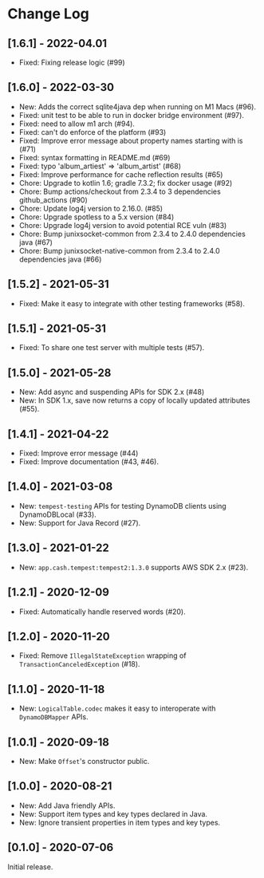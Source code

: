 # Change Log

## [1.6.1] - 2022-04.01

* Fixed: Fixing release logic (#99)

## [1.6.0] - 2022-03-30

* New: Adds the correct sqlite4java dep when running on M1 Macs (#96).
* Fixed: unit test to be able to run in docker bridge environment (#97).
* Fixed: need to allow m1 arch (#94).
* Fixed: can't do enforce of the platform (#93)
* Fixed: Improve error message about property names starting with is (#71)
* Fixed: syntax formatting in README.md (#69)
* Fixed: typo 'album_artiest' => 'album_artist' (#68)
* Fixed: Improve performance for cache reflection results (#65)
* Chore: Upgrade to kotlin 1.6; gradle 7.3.2; fix docker usage (#92)
* Chore: Bump actions/checkout from 2.3.4 to 3 dependencies github_actions (#90)
* Chore: Update log4j version to 2.16.0. (#85)
* Chore: Upgrade spotless to a 5.x version (#84)
* Chore: Upgrade log4j version to avoid potential RCE vuln (#83)
* Chore: Bump junixsocket-common from 2.3.4 to 2.4.0  dependencies java (#67)
* Chore: Bump junixsocket-native-common from 2.3.4 to 2.4.0  dependencies java (#66)

## [1.5.2] - 2021-05-31

* Fixed: Make it easy to integrate with other testing frameworks (#58).

## [1.5.1] - 2021-05-31

* Fixed: To share one test server with multiple tests (#57).

## [1.5.0] - 2021-05-28

* New: Add async and suspending APIs for SDK 2.x (#48)
* New: In SDK 1.x, save now returns a copy of locally updated attributes (#55).

## [1.4.1] - 2021-04-22

* Fixed: Improve error message (#44)
* Fixed: Improve documentation (#43, #46).

## [1.4.0] - 2021-03-08

* New: `tempest-testing` APIs for testing DynamoDB clients using DynamoDBLocal (#33).
* New: Support for Java Record (#27).

## [1.3.0] - 2021-01-22

* New: `app.cash.tempest:tempest2:1.3.0` supports AWS SDK 2.x (#23).

## [1.2.1] - 2020-12-09

* Fixed: Automatically handle reserved words (#20).

## [1.2.0] - 2020-11-20

* Fixed: Remove `IllegalStateException` wrapping of `TransactionCanceledException` (#18).

## [1.1.0] - 2020-11-18

* New: `LogicalTable.codec` makes it easy to interoperate with `DynamoDBMapper` APIs.

## [1.0.1] - 2020-09-18

* New: Make `Offset`'s constructor public.

## [1.0.0] - 2020-08-21

* New: Add Java friendly APIs.
* New: Support item types and key types declared in Java.
* New: Ignore transient properties in item types and key types.

## [0.1.0] - 2020-07-06

Initial release.

